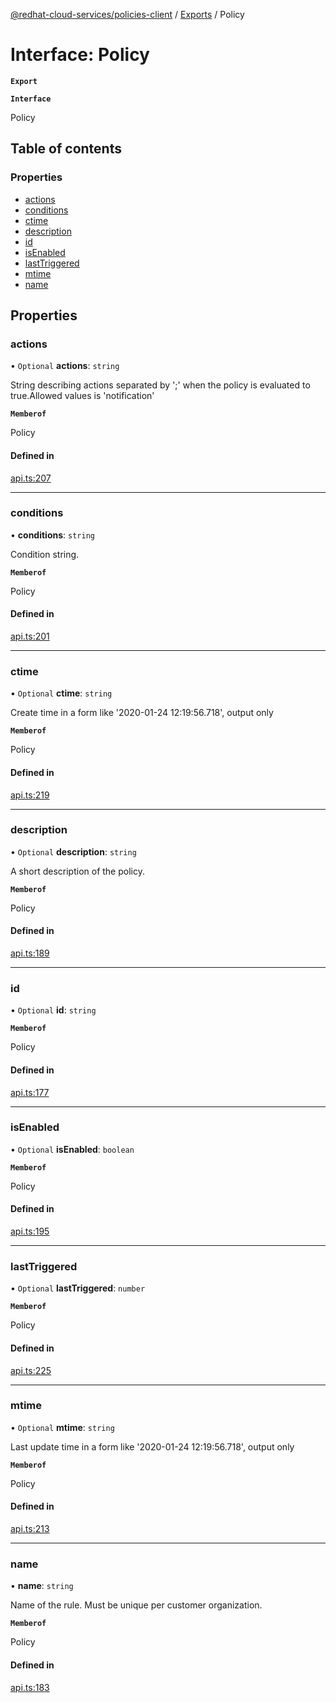 [@redhat-cloud-services/policies-client](../README.md) / [Exports](../modules.md) / Policy

# Interface: Policy

**`Export`**

**`Interface`**

Policy

## Table of contents

### Properties

- [actions](Policy.md#actions)
- [conditions](Policy.md#conditions)
- [ctime](Policy.md#ctime)
- [description](Policy.md#description)
- [id](Policy.md#id)
- [isEnabled](Policy.md#isenabled)
- [lastTriggered](Policy.md#lasttriggered)
- [mtime](Policy.md#mtime)
- [name](Policy.md#name)

## Properties

### actions

• `Optional` **actions**: `string`

String describing actions separated by \';\' when the policy is evaluated to true.Allowed values is \'notification\'

**`Memberof`**

Policy

#### Defined in

[api.ts:207](https://github.com/RedHatInsights/javascript-clients/blob/master/packages/policies/api.ts#L207)

___

### conditions

• **conditions**: `string`

Condition string.

**`Memberof`**

Policy

#### Defined in

[api.ts:201](https://github.com/RedHatInsights/javascript-clients/blob/master/packages/policies/api.ts#L201)

___

### ctime

• `Optional` **ctime**: `string`

Create time in a form like \'2020-01-24 12:19:56.718\', output only

**`Memberof`**

Policy

#### Defined in

[api.ts:219](https://github.com/RedHatInsights/javascript-clients/blob/master/packages/policies/api.ts#L219)

___

### description

• `Optional` **description**: `string`

A short description of the policy.

**`Memberof`**

Policy

#### Defined in

[api.ts:189](https://github.com/RedHatInsights/javascript-clients/blob/master/packages/policies/api.ts#L189)

___

### id

• `Optional` **id**: `string`

**`Memberof`**

Policy

#### Defined in

[api.ts:177](https://github.com/RedHatInsights/javascript-clients/blob/master/packages/policies/api.ts#L177)

___

### isEnabled

• `Optional` **isEnabled**: `boolean`

**`Memberof`**

Policy

#### Defined in

[api.ts:195](https://github.com/RedHatInsights/javascript-clients/blob/master/packages/policies/api.ts#L195)

___

### lastTriggered

• `Optional` **lastTriggered**: `number`

**`Memberof`**

Policy

#### Defined in

[api.ts:225](https://github.com/RedHatInsights/javascript-clients/blob/master/packages/policies/api.ts#L225)

___

### mtime

• `Optional` **mtime**: `string`

Last update time in a form like \'2020-01-24 12:19:56.718\', output only

**`Memberof`**

Policy

#### Defined in

[api.ts:213](https://github.com/RedHatInsights/javascript-clients/blob/master/packages/policies/api.ts#L213)

___

### name

• **name**: `string`

Name of the rule. Must be unique per customer organization.

**`Memberof`**

Policy

#### Defined in

[api.ts:183](https://github.com/RedHatInsights/javascript-clients/blob/master/packages/policies/api.ts#L183)
